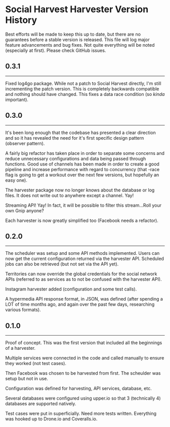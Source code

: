 # Social Harvest Harvester Version History

Best efforts will be made to keep this up to date, but there are no guarantees before a stable version is released. 
This file will log major feature advancements and bug fixes. Not quite everything will be noted (especially at first). 
Please check GitHub issues.

## 0.3.1
-------------
Fixed log4go package. While not a patch to Social Harvest directly, I'm still incrementing the patch version. 
This is completely backwards compatible and nothing should have changed. This fixes a data race condition (so _kinda_ important).

## 0.3.0
-------------
It's been long enough that the codebase has presented a clear direction and so it has revealed the need for it's first 
specific design pattern (observer pattern).

A fairly big refactor has taken place in order to separate some concerns and reduce unnecessary configurations and 
data being passed through functions. Good use of channels has been made in order to create a good pipeline and increase
performance with regard to concurrency (that -race flag is going to get a workout over the next few versions, but hopefully
an easy one).

The harvester package now no longer knows about the database or log files. It does not write out to anywhere except a channel. 
Yay!

Streaming API! Yay! In fact, it will be possible to filter this stream...Roll your own Gnip anyone?

Each harvester is now greatly simplified too (Facebook needs a refactor).


## 0.2.0
-------------
The scheduler was setup and some API methods implemented. Users can now get the current configuration returned via 
the harvester API. Scheduled jobs can also be retrieved (but not set via the API yet).

Territories can now override the global credentials for the social network APIs (referred to as services as to not
be confused with the harvester API).

Instagram harvester added (configuration and some test calls).

A hypermedia API response format, in JSON, was defined (after spending a LOT of time months ago, and again over the past 
few days, researching various formats).


## 0.1.0
-------------
Proof of concept. This was the first version that included all the beginnings of a harvester.

Multiple services were connected in the code and called manually to ensure they worked (not test cases).

Then Facebook was chosen to be harvested from first. The scheulder was setup but not in use.

Configuration was defined for harvesting, API services, database, etc.

Several databases were configured using upper.io so that 3 (technically 4) databases are supported natively.

Test cases were put in superficially. Need more tests written. Everything was hooked up to Drone.io and Coveralls.io.